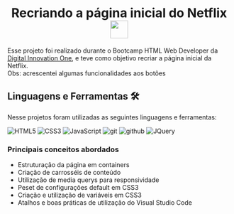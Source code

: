 <!--Apresentação do projeto-->

<h1 align="center">Recriando a página inicial do Netflix <img width="40" src="https://img.icons8.com/bubbles/452/netflix.png" align="top"></h1>
<p>
  Esse projeto foi realizado durante o Bootcamp HTML Web Developer da <a href="https://web.digitalinnovation.one/home">Digital Innovation One</a>, e teve como objetivo recriar a página inicial da Netflix. <br>
  Obs: acrescentei algumas funcionalidades aos botões
</p>

<!--Linguagens e Ferramentes utilizadas-->

<h2>Linguagens e Ferramentas 🛠️</h2>
<p>
  Nesse projetos foram utilizadas as seguintes linguagens e ferramentas:
  <p>
      <img src="https://img.shields.io/badge/html%205-grey?style=for-the-badge&amp;logo=html5&amp;logoColor=white&amp;labelColor=8E2DE2" alt="HTML5">
      <img src="https://img.shields.io/badge/css%203-grey?style=for-the-badge&amp;logo=css3&amp;logoColor=white&amp;labelColor=8E2DE2" alt="CSS3">
      <img src="https://img.shields.io/badge/-JavaScript-grey?style=for-the-badge&amp;logo=javascript&amp;logoColor=white&amp;labelColor=8E2DE2" alt="JavaScript">
      <img src="https://img.shields.io/badge/-git-grey?style=for-the-badge&amp;logo=git&amp;logoColor=white&amp;labelColor=8E2DE2" alt="git">
      <img src="https://img.shields.io/badge/-github-grey?style=for-the-badge&amp;logo=github&amp;logoColor=white&amp;labelColor=8E2DE2" alt="github">
      <img src="https://img.shields.io/badge/-jquery-grey?style=for-the-badge&amp;logo=jquery&amp;logoColor=white&amp;labelColor=8E2DE2" alt="JQuery">
  </p>
</p>

<!--Conceitos Aprendidos-->
<h3>Principais conceitos abordados</h3>
<p>
    <ul>
        <li>Estruturação da página em containers
        <li>Criação de carrosséis de conteúdo
        <li>Utilização de media querys para responsividade
        <li>Peset de configurações default em CSS3
        <li>Criação e utilização de variáveis em CSS3
        <li>Atalhos e boas práticas de utilização do Visual Studio Code
    </ul>
</p>
